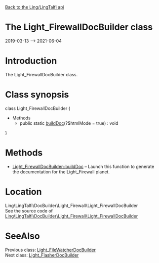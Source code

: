 [Back to the Ling/LingTalfi api](https://github.com/lingtalfi/LingTalfi/blob/master/doc/api/Ling/LingTalfi.md)



The Light_FirewallDocBuilder class
================
2019-03-13 --> 2021-06-04






Introduction
============

The Light_FirewallDocBuilder class.



Class synopsis
==============


class <span class="pl-k">Light_FirewallDocBuilder</span>  {

- Methods
    - public static [buildDoc](https://github.com/lingtalfi/LingTalfi/blob/master/doc/api/Ling/LingTalfi/DocBuilder/Light_Firewall/Light_FirewallDocBuilder/buildDoc.md)(?$htmlMode = true) : void

}






Methods
==============

- [Light_FirewallDocBuilder::buildDoc](https://github.com/lingtalfi/LingTalfi/blob/master/doc/api/Ling/LingTalfi/DocBuilder/Light_Firewall/Light_FirewallDocBuilder/buildDoc.md) &ndash; Launch this function to generate the documentation for the Light_Firewall planet.





Location
=============
Ling\LingTalfi\DocBuilder\Light_Firewall\Light_FirewallDocBuilder<br>
See the source code of [Ling\LingTalfi\DocBuilder\Light_Firewall\Light_FirewallDocBuilder](https://github.com/lingtalfi/LingTalfi/blob/master/DocBuilder/Light_Firewall/Light_FirewallDocBuilder.php)



SeeAlso
==============
Previous class: [Light_FileWatcherDocBuilder](https://github.com/lingtalfi/LingTalfi/blob/master/doc/api/Ling/LingTalfi/DocBuilder/Light_FileWatcher/Light_FileWatcherDocBuilder.md)<br>Next class: [Light_FlasherDocBuilder](https://github.com/lingtalfi/LingTalfi/blob/master/doc/api/Ling/LingTalfi/DocBuilder/Light_Flasher/Light_FlasherDocBuilder.md)<br>
